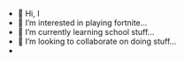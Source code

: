 - 👋 Hi, I
- 👀 I’m interested in playing fortnite...
- 🌱 I’m currently learning school stuff...
- 💞️ I’m looking to collaborate on doing stuff...
- 

<!---
crypticclippedu/crypticclippedu is a ✨ special ✨ repository because its `README.md` (this file) appears on your GitHub profile.
You can click the Preview link to take a look at your changes.
--->
